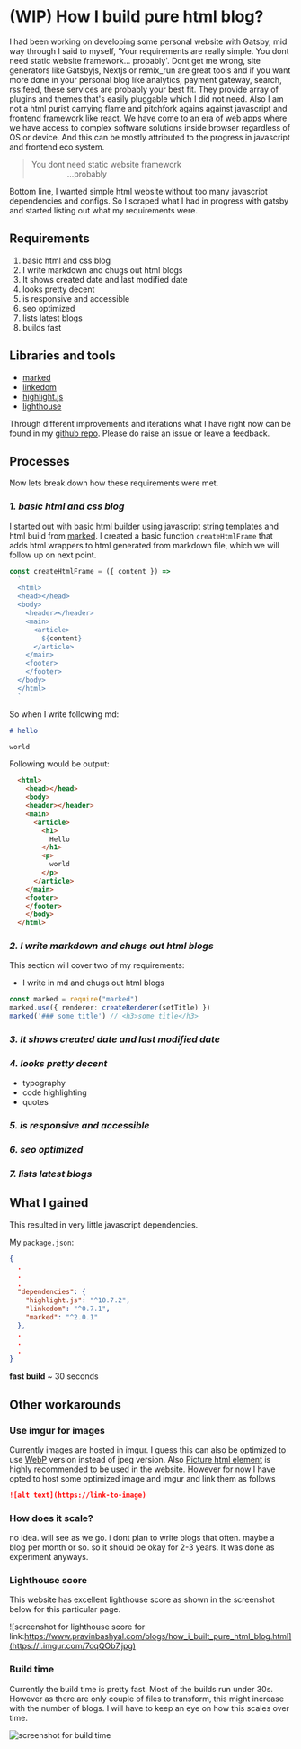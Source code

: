 # (WIP) How I build pure html blog?

I had been working on developing some personal website with Gatsby, mid way through I said to myself, 'Your requirements are really simple. You dont need static website framework... probably'. Dont get me wrong, site generators like Gatsbyjs, Nextjs or remix_run are great tools and if you want more done in your personal blog like analytics, payment gateway, search, rss feed, these services are probably your best fit. They provide array of plugins and themes that's easily pluggable which I did not need.  Also I am not a html purist carrying flame and pitchfork agains against javascript and frontend framework like react. We have come to an era of web apps where we have access to complex software solutions inside browser regardless of OS or device. And this can be mostly attributed to the progress in javascript and frontend eco system.

> You dont need  static website framework<br/>
>  &nbsp; &nbsp; &nbsp; &nbsp; &nbsp; &nbsp; &nbsp; &nbsp; ...probably

Bottom line, I wanted simple html website without too many javascript dependencies and configs. So I scraped what I had in progress with gatsby and started listing out what my requirements were.

## Requirements
1. basic html and css blog
2. I write markdown and chugs out html blogs
3. It shows created date and last modified date
4. looks pretty decent
5. is responsive and accessible
6. seo optimized
7. lists latest blogs
8. builds fast

## Libraries and tools
- [marked](https://github.com/markedjs/marked)
- [linkedom](https://github.com/WebReflection/linkedom)
- [highlight.js](https://highlightjs.org/)
- [lighthouse](https://developers.google.com/web/tools/lighthouse)

Through different improvements and iterations what I have right now can be found in my [github repo](https://github.com/pravinbashyal/pravinbashyal.com). Please do raise an issue or leave a feedback.

## Processes
Now lets break down how these requirements were met.

### _1. basic html and css blog_

I started out with basic html builder using javascript string templates and html build from [marked](https://github.com/markedjs/marked). I created a basic function `createHtmlFrame` that adds html wrappers to html generated from markdown file, which we will follow up on next point.

```typescript
const createHtmlFrame = ({ content }) =>
  `
  <html>
  <head></head>
  <body>
    <header></header>
    <main>
      <article>
        ${content}
      </article>
    </main>
    <footer>
    </footer>
  </body>
  </html>
  `
```

So when I write following md:

```markdown
# hello

world
```

Following would be output:
```html
  <html>
    <head></head>
    <body>
    <header></header>
    <main>
      <article>
        <h1>
          Hello
        </h1>
        <p>
          world
        </p>
      </article>
    </main>
    <footer>
    </footer>
    </body>
  </html>
```

### _2. I write markdown and chugs out html blogs_

This section will cover two of my requirements:
- I write in md and chugs out html blogs

```typescript
const marked = require("marked")
marked.use({ renderer: createRenderer(setTitle) })
marked('### some title') // <h3>some title</h3>
```
### _3. It shows created date and last modified date_

### _4. looks pretty decent_
- typography
- code highlighting
- quotes

### _5. is responsive and accessible_
### _6. seo optimized_
### _7. lists latest blogs_

## What I gained

This resulted in very little javascript dependencies.

My `package.json`:

```json
{
  .
  .
  .
  "dependencies": {
    "highlight.js": "^10.7.2",
    "linkedom": "^0.7.1",
    "marked": "^2.0.1"
  },
  .
  .
  .
}
```

**fast build**
~ 30 seconds

## Other workarounds

### Use imgur for images

Currently images are hosted in imgur. I guess this can also be optimized to use [WebP](https://developer.mozilla.org/en-US/docs/Web/Media/Formats/Image_types#webp_image) version instead of jpeg version. Also [Picture html element](https://developer.mozilla.org/en-US/docs/Web/HTML/Element/picture) is highly recommended to be used in the website. However for now I have opted to host some optimized image and imgur and link them as follows

```markdown
![alt text](https://link-to-image)
```


### How does it scale?
no idea. will see as we go. i dont plan to write blogs that often. maybe a blog per month or so. so it should be okay for 2-3 years. It was done as experiment anyways.

### Lighthouse score

This website has excellent lighthouse score as shown in the screenshot below for this particular page.

![screenshot for lighthouse score for link:https://www.pravinbashyal.com/blogs/how_i_built_pure_html_blog.html](https://i.imgur.com/7oqQOb7.jpg)

### Build time

Currently the build time is pretty fast. Most of the builds run under 30s. However as there are only couple of files to transform, this might increase with the number of blogs. I will have to keep an eye on how this scales over time.

![screenshot for build time](https://i.imgur.com/UliHRhN.jpg)

<script>
  console.log('hello')
</script>
